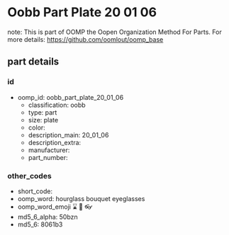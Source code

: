# Oobb Part Plate 20 01 06  

note: This is part of OOMP the Oopen Organization Method For Parts. For more details: https://github.com/oomlout/oomp_base

##  part details





### id
* oomp_id: oobb_part_plate_20_01_06
  * classification: oobb
  * type: part
  * size: plate
  * color: 
  * description_main: 20_01_06
  * description_extra: 
  * manufacturer: 
  * part_number: 

### other_codes
* short_code: 
* oomp_word: hourglass bouquet eyeglasses
* oomp_word_emoji :hourglass: :bouquet: :eyeglasses:
* md5_6_alpha: 50bzn
* md5_6: 8061b3